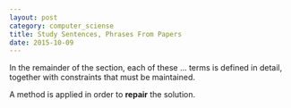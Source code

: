 ```yaml
---
layout: post
category: computer_sciense
title: Study Sentences, Phrases From Papers
date: 2015-10-09
---
```


In the remainder of the section, each of these ... terms is defined in detail, 
together with constraints that must be maintained.

A method is applied in order to **repair** the solution. 